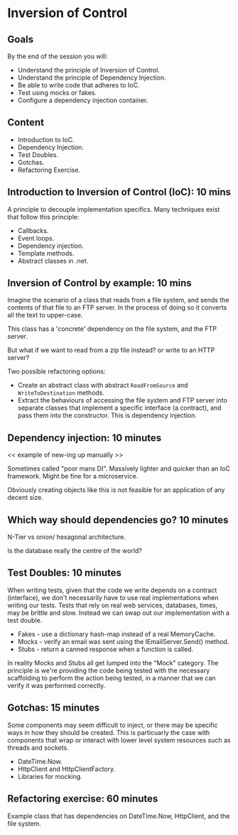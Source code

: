# Inversion of Control

## Goals

By the end of the session you will:

- Understand the principle of Inversion of Control.
- Understand the principle of Dependency Injection.
- Be able to write code that adheres to IoC.
- Test using mocks or fakes.
- Configure a dependency injection container.

## Content

- Introduction to IoC.
- Dependency Injection.
- Test Doubles.
- Gotchas.
- Refactoring Exercise.

## Introduction to Inversion of Control (IoC): 10 mins

A principle to decouple implementation specifics. Many techniques exist that follow this principle:

- Callbacks.
- Event loops.
- Dependency injection.
- Template methods.
- Abstract classes in .net.

## Inversion of Control by example: 10 mins

Imagine the scenario of a class that reads from a file system, and sends the contents of that file to an FTP server. In the process of doing so it converts all the text to upper-case.

This class has a 'concrete' dependency on the file system, and the FTP server.

But what if we want to read from a zip file instead? or write to an HTTP server?

Two possible refactoring options:

- Create an abstract class with abstract `ReadFromSource` and `WriteToDestination` methods.
- Extract the behaviours of accessing the file system and FTP server into separate classes that implement a specific interface (a contract), and pass them into the constructor. This is dependency injection.

## Dependency injection: 10 minutes

<< example of new-ing up manually >>

Sometimes called "poor mans DI". Massively lighter and quicker than an IoC framework. Might be fine for a microservice.

Obviously creating objects like this is not feasible for an application of any decent size.

## Which way should dependencies go? 10 minutes

N-Tier vs onion/ hexagonal architecture.

Is the database really the centre of the world?

## Test Doubles: 10 minutes

When writing tests, given that the code we write depends on a contract (interface), we don't necessarily have to use real implementations when writing our tests. Tests that rely on real web services, databases, times, may be brittle and slow. Instead we can swap out our implementation with a test double.

- Fakes - use a dictionary hash-map instead of a real MemoryCache.
- Mocks - verify an email was sent using the IEmailServer.Send() method.
- Stubs - return a canned response when a function is called.

In reality Mocks and Stubs all get lumped into the "Mock" category. The principle is we're providing the code being tested with the necessary scaffolding to perform the action being tested, in a manner that we can verify it was performed correctly.

## Gotchas: 15 minutes

Some components may seem difficult to inject, or there may be specific ways in how they should be created. This is particuarly the case with components that wrap or interact with lower level system resources such as threads and sockets.

- DateTime.Now.
- HttpClient and HttpClientFactory.
- Libraries for mocking.

## Refactoring exercise: 60 minutes

Example class that has dependencies on DateTime.Now, HttpClient, and the file system.
